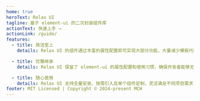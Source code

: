 ```yaml
---
home: true
heroText: Relax UI
tagline: 基于 element-ui 的二次封装组件库
actionText: 快速上手 →
actionLink: /guide/
features:
  - title: 简洁至上
    details: Relax UI 的组件通过丰富的属性配置即可实现大部分功能，大量减少模板代码，提升开发和维护效率。

  - title: 优雅继承
    details: Relax UI 保留了 element-ui 的属性配置和使用习惯，确保开发者能够无缝迁移并享受更流畅的开发体验。

  - title: 随心使用
    details: Relax UI 支持全量安装、按需引入及单个组件定制，灵活满足不同项目需求，轻松实现个性化开发。
footer: MIT Licensed | Copyright © 2024-present MCH
---
```


<div></div>
